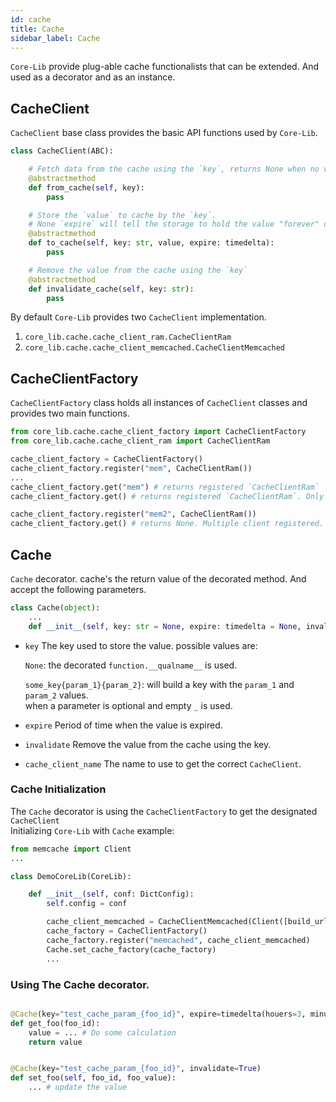 ```yaml
---
id: cache
title: Cache
sidebar_label: Cache
---
```


`Core-Lib` provide plug-able cache functionalists that can be extended. And used as a decorator and as an instance.

## CacheClient

`CacheClient` base class provides the basic API functions used by `Core-Lib`.

```python
class CacheClient(ABC):

    # Fetch data from the cache using the `key`, returns None when no value was found
    @abstractmethod
    def from_cache(self, key):
        pass

    # Store the `value` to cache by the `key`.
    # None `expire` will tell the storage to hold the value "forever" or after the designated period expires
    @abstractmethod
    def to_cache(self, key: str, value, expire: timedelta):
        pass

    # Remove the value from the cache using the `key`
    @abstractmethod
    def invalidate_cache(self, key: str):
        pass
```

By default `Core-Lib` provides two `CacheClient` implementation.   
1. `core_lib.cache.cache_client_ram.CacheClientRam`
2. `core_lib.cache.cache_client_memcached.CacheClientMemcached`


## CacheClientFactory

`CacheClientFactory` class holds all instances of `CacheClient` classes and provides two main functions.

```python
from core_lib.cache.cache_client_factory import CacheClientFactory
from core_lib.cache.cache_client_ram import CacheClientRam

cache_client_factory = CacheClientFactory()
cache_client_factory.register("mem", CacheClientRam())
...
cache_client_factory.get("mem") # returns registered `CacheClientRam`
cache_client_factory.get() # returns registered `CacheClientRam`. Only when a single client is registered, 

cache_client_factory.register("mem2", CacheClientRam())
cache_client_factory.get() # returns None. Multiple client registered.
``` 


## Cache

`Cache` decorator. cache's the return value of the decorated method. And accept the following parameters.

```python
class Cache(object):
    ...
    def __init__(self, key: str = None, expire: timedelta = None, invalidate: bool = False, cache_client_name: str = None):
```
* `key` The key used to store the value. possible values are:
   
    `None`: the decorated  `function.__qualname__` is used.     
    
    `some_key{param_1}{param_2}`: will build a key with the `param_1` and `param_2` values.     
    when a parameter is optional and empty `_` is used. 
* `expire` Period of time when the value is expired.
* `invalidate` Remove the value from the cache using the key.
* `cache_client_name` The name to use to get the correct `CacheClient`.


### Cache Initialization

The `Cache` decorator is using the `CacheClientFactory` to get the designated `CacheClient`   
Initializing `Core-Lib` with `Cache` example: 

```python
from memcache import Client
...

class DemoCoreLib(CoreLib):

    def __init__(self, conf: DictConfig):
        self.config = conf

        cache_client_memcached = CacheClientMemcached(Client([build_url(**self.config.memcached)]))
        cache_factory = CacheClientFactory()
        cache_factory.register("memcached", cache_client_memcached)
        Cache.set_cache_factory(cache_factory)
        ...
``` 

### Using The Cache decorator.

```python

@Cache(key="test_cache_param_{foo_id}", expire=timedelta(houers=3, minutes=2, seconds=1))
def get_foo(foo_id):
    value = ... # Do some calculation
    return value


@Cache(key="test_cache_param_{foo_id}", invalidate=True)
def set_foo(self, foo_id, foo_value):
    ... # update the value

```
 
